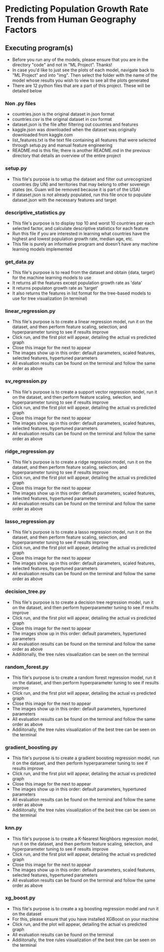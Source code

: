 # Predicting Population Growth Rate Trends from Human Geography Factors

## Executing program(s)

* Before you run any of the models, please ensure that you are in the directory "code" and not in "ML Project". Thanks!
* In case you'd like to just see the plots of each model, navigate back to "ML Project" and into "img". Then select the folder with the name of the model whose results you wish to view to see all the plots generated
* There are 12 python files that are a part of this project. These will be detailed below


### Non .py files

* countries.json is the original dataset in json format
* countries.csv is the original dataset in csv format
* dataset.json is the file after filtering out countries and features
* kaggle.json was downloaded when the dataset was originally downloaded from kaggle.com
* list_features.txt is the text file containing all features that were selected through setup.py and manual feature engineering
* README.md is this file; there is another README.md in the previous directory that details an overview of the entire project



### setup.py

* This file's purpose is to setup the dataset and filter out unrecognized countries (by UN) and territories that may belong to other sovereign states (ex. Guam will be removed because it is part of the USA)
* If dataset.json is not already populated, run this file once to populate dataset.json with the necessary features and target



### descriptive_statistics.py

* This file's purpose is to display top 10 and worst 10 countries per each selected factor, and calculate descriptive statistics for each feature
* Run this file if you are interested in learning what countries have the highest and lowest population growth rate, median age, etc.
* This file is purely an informative program and doesn't have any machine learning models implemented



### get_data.py

* This file's purpose is to read from the dataset and obtain {data, target} for the machine learning models to use
* It returns all the features except population growth rate as 'data'
* It returns populaton growth rate as 'target'
* It also returns the features in list format for the tree-based models to use for tree visualization (in terminal)



### linear_regression.py

* This file's purpose is to create a linear regression model, run it on the dataset, and then perform feature scaling, selection, and hyperparameter tuning to see if results improve
* Click run, and the first plot will appear, detailing the actual vs predicted graph
* Close this image for the next to appear
* The images show up in this order: default parameters, scaled features, selected features, hypertuned parameters
* All evaluation results can be found on the terminal and follow the same order as above



### sv_regression.py

* This file's purpose is to create a support vector regression model, run it on the dataset, and then perform feature scaling, selection, and hyperparameter tuning to see if results improve
* Click run, and the first plot will appear, detailing the actual vs predicted graph
* Close this image for the next to appear
* The images show up in this order: default parameters, scaled features, selected features, hypertuned parameters
* All evaluation results can be found on the terminal and follow the same order as above



### ridge_regression.py

* This file's purpose is to create a ridge regression model, run it on the dataset, and then perform feature scaling, selection, and hyperparameter tuning to see if results improve
* Click run, and the first plot will appear, detailing the actual vs predicted graph
* Close this image for the next to appear
* The images show up in this order: default parameters, scaled features, selected features, hypertuned parameters
* All evaluation results can be found on the terminal and follow the same order as above



### lasso_regression.py

* This file's purpose is to create a lasso regression model, run it on the dataset, and then perform feature scaling, selection, and hyperparameter tuning to see if results improve
* Click run, and the first plot will appear, detailing the actual vs predicted graph
* Close this image for the next to appear
* The images show up in this order: default parameters, scaled features, selected features, hypertuned parameters
* All evaluation results can be found on the terminal and follow the same order as above



### decision_tree.py

* This file's purpose is to create a decision tree regression model, run it on the dataset, and then perform hyperparameter tuning to see if results improve
* Click run, and the first plot will appear, detailing the actual vs predicted graph
* Close this image for the next to appear
* The images show up in this order: default parameters, hypertuned parameters
* All evaluation results can be found on the terminal and follow the same order as above
* Addiitonally, the tree rules visualization can be seen on the terminal



### random_forest.py

* This file's purpose is to create a random forest regression model, run it on the dataset, and then perform hyperparameter tuning to see if results improve
* Click run, and the first plot will appear, detailing the actual vs predicted graph
* Close this image for the next to appear
* The images show up in this order: default parameters, hypertuned parameters
* All evaluation results can be found on the terminal and follow the same order as above
* Addiitonally, the tree rules visualization of the best tree can be seen on the terminal



### gradient_boosting.py

* This file's purpose is to create a gradient boosting regression model, run it on the dataset, and then perform hyperparameter tuning to see if results improve
* Click run, and the first plot will appear, detailing the actual vs predicted graph
* Close this image for the next to appear
* The images show up in this order: default parameters, hypertuned parameters
* All evaluation results can be found on the terminal and follow the same order as above
* Addiitonally, the tree rules visualization of the best tree can be seen on the terminal



### knn.py

* This file's purpose is to create a K-Nearest Neighbors regression model, run it on the dataset, and then perform feature scaling, selection, and hyperparameter tuning to see if results improve
* Click run, and the first plot will appear, detailing the actual vs predicted graph
* Close this image for the next to appear
* The images show up in this order: default parameters, scaled features, selected features, hypertuned parameters
* All evaluation results can be found on the terminal and follow the same order as above



### xg_boost.py

* This file's purpose is to create a xg boosting regression model and run it on the dataset
* For this, please ensure that you have installed XGBoost on your machine
* Click run, and the plot will appear, detailing the actual vs predicted graph
* All evaluation results can be found on the terminal
* Addiitonally, the tree rules visualization of the best tree can be seen on the terminal